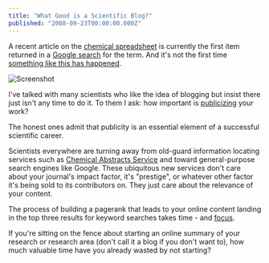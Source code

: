```yaml
---
title: "What Good is a Scientific Blog?"
published: "2008-09-23T00:00:00.000Z"
---
```


A recent article on the [chemical spreadsheet](/articles/2008/09/12/your-favorite-chemical-spreadsheet) is currently the first item returned in a [Google search](http://www.google.com/search?q=chemical+spreadsheet) for the term. And it's not the first time [something like this has happened](/articles/2007/04/20/self-referential).

![Screenshot](/images/posts/20080923/screenshot.png "Screenshot")

I've talked with many scientists who like the idea of blogging but insist there just isn't any time to do it. To them I ask: how important is [publicizing](/articles/2007/05/14/scientific-publication-and-the-seven-deadly-sins) your work?

The honest ones admit that publicity is an essential element of a successful scientific career.

Scientists everywhere are turning away from old-guard information locating services such as [Chemical Abstracts Service](http://www.cas.org/) and toward general-purpose search engines like Google. These ubiquitous new services don't care about your journal's impact factor, it's "prestige", or whatever other factor it's being sold to its contributors on. They just care about the relevance of your content.

The process of building a pagerank that leads to your online content landing in the top three results for keyword searches takes time - and [focus](/articles/2007/12/04/signal-to-noise-and-the-chemistry-blog).

If you're sitting on the fence about starting an online summary of your research or research area (don't call it a blog if you don't want to), how much valuable time have you already wasted by not starting?